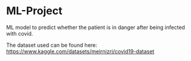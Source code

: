 # ML-Project
ML model to predict whether the patient is in danger after being infected with covid.

The dataset used can be found here: https://www.kaggle.com/datasets/meirnizri/covid19-dataset
